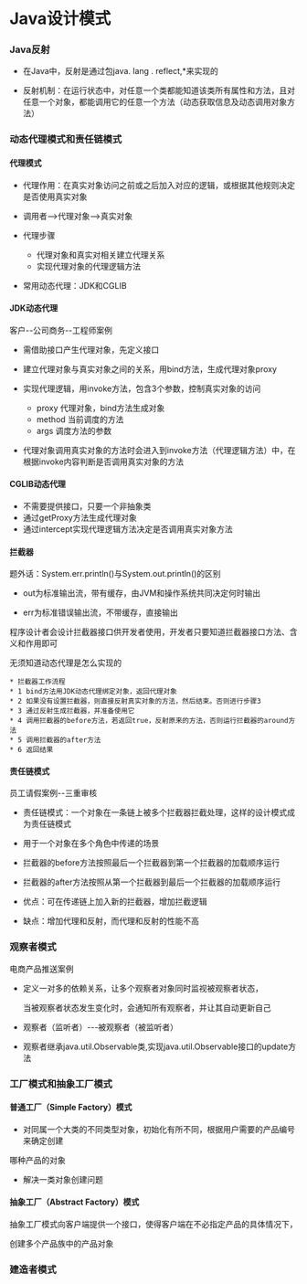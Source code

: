 # Java设计模式

### Java反射

* 在Java中，反射是通过包java. lang . reflect,*来实现的

* 反射机制：在运行状态中，对任意一个类都能知道该类所有属性和方法，且对任意一个对象，都能调用它的任意一个方法（动态获取信息及动态调用对象方法）

### 动态代理模式和责任链模式

#### 代理模式

* 代理作用：在真实对象访问之前或之后加入对应的逻辑，或根据其他规则决定是否使用真实对象
* 调用者-->代理对象-->真实对象
* 代理步骤
  * 代理对象和真实对相关建立代理关系
  * 实现代理对象的代理逻辑方法

* 常用动态代理：JDK和CGLIB

#### JDK动态代理

客户--公司商务--工程师案例

* 需借助接口产生代理对象，先定义接口
* 建立代理对象与真实对象之间的关系，用bind方法，生成代理对象proxy
* 实现代理逻辑，用invoke方法，包含3个参数，控制真实对象的访问
  * proxy 代理对象，bind方法生成对象
  * method 当前调度的方法
  * args 调度方法的参数

* 代理对象调用真实对象的方法时会进入到invoke方法（代理逻辑方法）中，在根据invoke内容判断是否调用真实对象的方法

#### CGLIB动态代理

* 不需要提供接口，只要一个非抽象类
* 通过getProxy方法生成代理对象
* 通过intercept实现代理逻辑方法决定是否调用真实对象方法

#### 拦截器

题外话：System.err.println()与System.out.println()的区别

* out为标准输出流，带有缓存，由JVM和操作系统共同决定何时输出

* err为标准错误输出流，不带缓存，直接输出

程序设计者会设计拦截器接口供开发者使用，开发者只要知道拦截器接口方法、含义和作用即可

无须知道动态代理是怎么实现的

```
* 拦截器工作流程
* 1 bind方法用JDK动态代理绑定对象，返回代理对象
* 2 如果没有设置拦截器，则直接反射真实对象的方法，然后结束。否则进行步骤3
* 3 通过反射生成拦截器，并准备使用它
* 4 调用拦截器的before方法，若返回true，反射原来的方法，否则运行拦截器的around方法
* 5 调用拦截器的after方法
* 6 返回结果
```

#### 责任链模式

员工请假案例--三重审核

* 责任链模式：一个对象在一条链上被多个拦截器拦截处理，这样的设计模式成为责任链模式
* 用于一个对象在多个角色中传递的场景

* 拦截器的before方法按照最后一个拦截器到第一个拦截器的加载顺序运行
* 拦截器的after方法按照从第一个拦截器到最后一个拦截器的加载顺序运行
* 优点：可在传递链上加入新的拦截器，增加拦截逻辑
* 缺点：增加代理和反射，而代理和反射的性能不高

### 观察者模式

电商产品推送案例

* 定义一对多的依赖关系，让多个观察者对象同时监视被观察者状态，

  当被观察者状态发生变化时，会通知所有观察者，并让其自动更新自己

* 观察者（监听者）---被观察者（被监听者）
* 观察者继承java.util.Observable类,实现java.util.Observable接口的update方法

### 工厂模式和抽象工厂模式

#### 普通工厂（Simple Factory）模式

* 对同属一个大类的不同类型对象，初始化有所不同，根据用户需要的产品编号来确定创建

哪种产品的对象

* 解决一类对象创建问题

#### 抽象工厂（Abstract Factory）模式

抽象工厂模式向客户端提供一个接口，使得客户端在不必指定产品的具体情况下，

创建多个产品族中的产品对象

### 建造者模式

